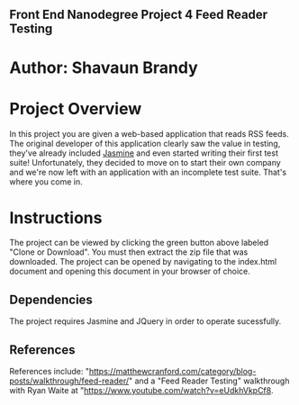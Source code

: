 ## Front End Nanodegree Project 4 Feed Reader Testing

# Author: Shavaun Brandy

# Project Overview

In this project you are given a web-based application that reads RSS feeds. The original developer of this application clearly saw the value in testing, they've already included [Jasmine](http://jasmine.github.io/) and even started writing their first test suite! Unfortunately, they decided to move on to start their own company and we're now left with an application with an incomplete test suite. That's where you come in. 


# Instructions 

The project can be viewed by clicking the green button above labeled "Clone or Download". You must then extract the zip file that was downloaded. The project can be opened by navigating to the index.html document and opening this document in your browser of choice.


## Dependencies

The project requires Jasmine and JQuery in order to operate sucessfully.

## References

References include: "https://matthewcranford.com/category/blog-posts/walkthrough/feed-reader/" and a "Feed Reader Testing" walkthrough with Ryan Waite at "https://www.youtube.com/watch?v=eUdkhVkpCf8.
